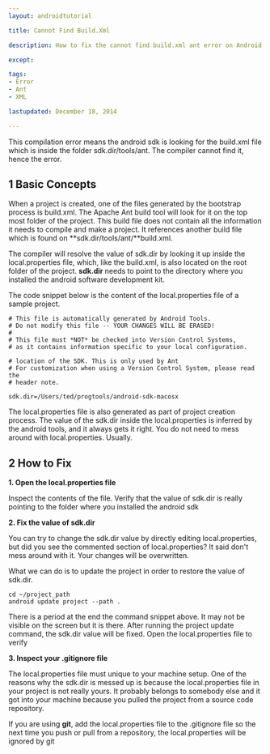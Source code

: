 ```yaml
---
layout: androidtutorial

title: Cannot Find Build.Xml

description: How to fix the cannot find build.xml ant error on Android

except:

tags:
- Error
- Ant
- XML

lastupdated: December 18, 2014

---
```


This compilation error means the android sdk is looking for the build.xml file which is inside the folder sdk.dir/tools/ant. The compiler cannot find it, hence the error.


## 1 Basic Concepts

When a project is created, one of the files generated by the bootstrap process is build.xml. The Apache Ant build tool will look for it on the top most folder of the project. This build file does not contain all the information it needs to compile and make a project. It references another build file which is found on **sdk.dir/tools/ant/**build.xml. 

The compiler will resolve the value of sdk.dir by looking it up inside the local.properties file, which, like the build.xml, is also located on the root folder of the project. **sdk.dir** needs to point to the directory where you installed the android software development kit. 

The code snippet below is the content of the local.properties file of a sample project.

~~~
# This file is automatically generated by Android Tools.
# Do not modify this file -- YOUR CHANGES WILL BE ERASED!
#
# This file must *NOT* be checked into Version Control Systems,
# as it contains information specific to your local configuration.

# location of the SDK. This is only used by Ant
# For customization when using a Version Control System, please read the
# header note.

sdk.dir=/Users/ted/progtools/android-sdk-macosx
~~~

The local.properties file is also generated as part of project creation process. The value of the sdk.dir inside the local.properties is inferred by the android tools, and it always gets it right. You do not need to mess around with local.properties. Usually.

## 2 How to Fix

**1. Open the local.properties file**

 Inspect the contents of the file. Verify that the value of sdk.dir is really pointing to the folder where you installed the android sdk 

**2. Fix the value of sdk.dir**

You can try to change the sdk.dir value by directly editing local.properties, but did you see the commented section of local.properties? It said don't mess around with it. Your changes will be overwritten. 

What we can do is to update the project in order to restore the value of sdk.dir. 

~~~
cd ~/project_path
android update project --path .
~~~

There is a period at the end the command snippet above. It may not be visible on the screen but it is there. After running the project update command, the sdk.dir value will be fixed. Open the local.properties file to verify

**3. Inspect your .gitignore file**

The local.properties file must unique to your machine setup. One of the reasons why the sdk.dir is messed up is because the local.properties file in your project is not really yours. It probably belongs to somebody else and it got into your machine because you pulled the project from a source code repository.

If you are using **git**, add the local.properties file to the .gitignore file so the next time you push or pull from a repository, the local.properties will be ignored by git










